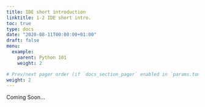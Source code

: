 ```yaml
---
title: IDE short introduction
linktitle: 1-2 IDE short intro.
toc: true
type: docs
date: "2020-08-11T00:00:00+01:00"
draft: false
menu:
  example:
    parent: Python 101
    weight: 2

# Prev/next pager order (if `docs_section_pager` enabled in `params.toml`)
weight: 2
---
```


Coming Soon...
